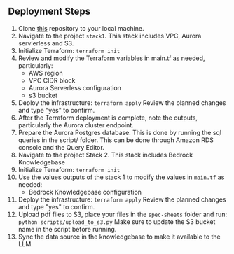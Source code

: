 ## Deployment Steps

1. Clone [this](https://github.com/udacity/cd13926-Building-Generative-AI-Applications-with-Amazon-Bedrock-and-Python-project-solution.git) repository to your local machine.
2. Navigate to the project `stack1`. This stack includes VPC, Aurora servlerless and S3.
3. Initialize Terraform: `terraform init`
4. Review and modify the Terraform variables in main.tf as needed, particularly:
    - AWS region
    - VPC CIDR block
    - Aurora Serverless configuration 
    - s3 bucket
5. Deploy the infrastructure: `terraform apply` Review the planned changes and type "yes" to confirm.
6. After the Terraform deployment is complete, note the outputs, particularly the Aurora cluster endpoint.
7. Prepare the Aurora Postgres database. This is done by running the sql queries in the script/ folder. This can be done through Amazon RDS console and the Query Editor.
8. Navigate to the project Stack 2. This stack includes Bedrock Knowledgebase
9. Initialize Terraform: `terraform init`
10. Use the values outputs of the stack 1 to modify the values in `main.tf` as needed:
    - Bedrock Knowledgebase configuration
11. Deploy the infrastructure: `terraform apply` Review the planned changes and type "yes" to confirm.
12. Upload pdf files to S3, place your files in the `spec-sheets` folder and run: `python scripts/upload_to_s3.py` Make sure to update the S3 bucket name in the script before running.
13. Sync the data source in the knowledgebase to make it available to the LLM.

